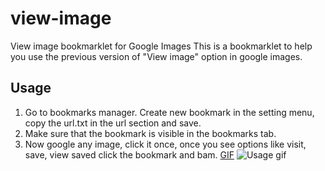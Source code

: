 # view-image
View image bookmarklet for Google Images
This is a bookmarklet to help you use the previous version of "View image" option in google images.
## Usage
1. Go to bookmarks manager. Create new bookmark in the setting menu, copy the url.txt in the url section and save.
2. Make sure that the bookmark is visible in the bookmarks tab.
3. Now google any image, click it once, once you see options like visit, save, view saved click the bookmark and bam.
[GIF](https://gfycat.com/UnsungAnchoredArmadillo)
![Usage gif](https://thumbs.gfycat.com/UnsungAnchoredArmadillo-size_restricted.gif)

